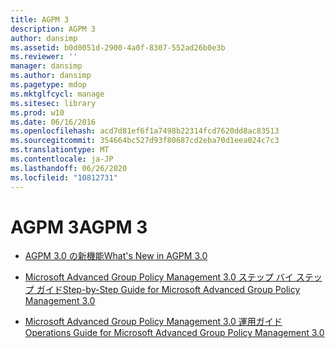 ```yaml
---
title: AGPM 3
description: AGPM 3
author: dansimp
ms.assetid: b0d0051d-2900-4a0f-8307-552ad26b0e3b
ms.reviewer: ''
manager: dansimp
ms.author: dansimp
ms.pagetype: mdop
ms.mktglfcycl: manage
ms.sitesec: library
ms.prod: w10
ms.date: 06/16/2016
ms.openlocfilehash: acd7d81ef6f1a7498b22314fcd7620dd8ac83513
ms.sourcegitcommit: 354664bc527d93f80687cd2eba70d1eea024c7c3
ms.translationtype: MT
ms.contentlocale: ja-JP
ms.lasthandoff: 06/26/2020
ms.locfileid: "10812731"
---
```

# <span data-ttu-id="cb9ab-103">AGPM 3</span><span class="sxs-lookup"><span data-stu-id="cb9ab-103">AGPM 3</span></span>


-   [<span data-ttu-id="cb9ab-104">AGPM 3.0 の新機能</span><span class="sxs-lookup"><span data-stu-id="cb9ab-104">What's New in AGPM 3.0</span></span>](whats-new-in-agpm-30.md)

-   [<span data-ttu-id="cb9ab-105">Microsoft Advanced Group Policy Management 3.0 ステップ バイ ステップ ガイド</span><span class="sxs-lookup"><span data-stu-id="cb9ab-105">Step-by-Step Guide for Microsoft Advanced Group Policy Management 3.0</span></span>](step-by-step-guide-for-microsoft-advanced-group-policy-management-30.md)

-   [<span data-ttu-id="cb9ab-106">Microsoft Advanced Group Policy Management 3.0 運用ガイド</span><span class="sxs-lookup"><span data-stu-id="cb9ab-106">Operations Guide for Microsoft Advanced Group Policy Management 3.0</span></span>](operations-guide-for-microsoft-advanced-group-policy-management-30-agpm30ops.md)

 

 





